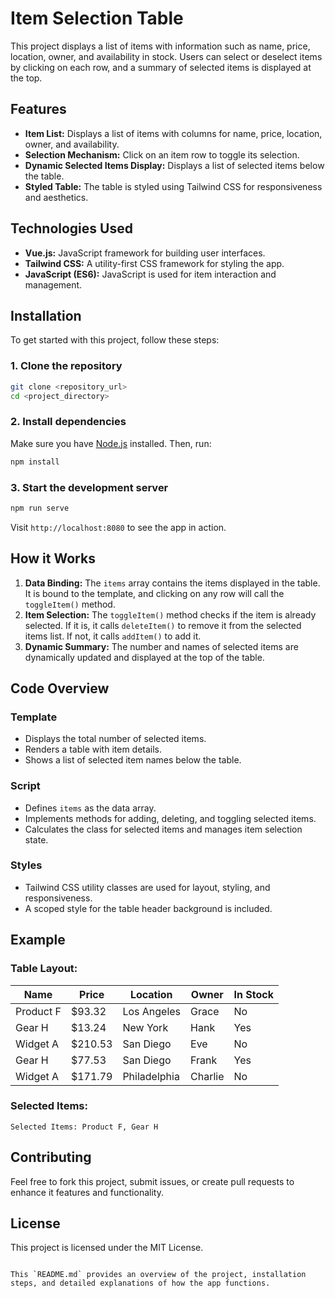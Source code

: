 # Item Selection Table

This project displays a list of items with information such as name, price, location, owner, and availability in stock. Users can select or deselect items by clicking on each row, and a summary of selected items is displayed at the top.

## Features
- **Item List:** Displays a list of items with columns for name, price, location, owner, and availability.
- **Selection Mechanism:** Click on an item row to toggle its selection.
- **Dynamic Selected Items Display:** Displays a list of selected items below the table.
- **Styled Table:** The table is styled using Tailwind CSS for responsiveness and aesthetics.

## Technologies Used
- **Vue.js:** JavaScript framework for building user interfaces.
- **Tailwind CSS:** A utility-first CSS framework for styling the app.
- **JavaScript (ES6):** JavaScript is used for item interaction and management.

## Installation

To get started with this project, follow these steps:

### 1. Clone the repository
```bash
git clone <repository_url>
cd <project_directory>
```

### 2. Install dependencies
Make sure you have [Node.js](https://nodejs.org/) installed. Then, run:
```bash
npm install
```

### 3. Start the development server
```bash
npm run serve
```

Visit `http://localhost:8080` to see the app in action.

## How it Works

1. **Data Binding:** The `items` array contains the items displayed in the table. It is bound to the template, and clicking on any row will call the `toggleItem()` method.
2. **Item Selection:** The `toggleItem()` method checks if the item is already selected. If it is, it calls `deleteItem()` to remove it from the selected items list. If not, it calls `addItem()` to add it.
3. **Dynamic Summary:** The number and names of selected items are dynamically updated and displayed at the top of the table.

## Code Overview

### Template
- Displays the total number of selected items.
- Renders a table with item details.
- Shows a list of selected item names below the table.

### Script
- Defines `items` as the data array.
- Implements methods for adding, deleting, and toggling selected items.
- Calculates the class for selected items and manages item selection state.

### Styles
- Tailwind CSS utility classes are used for layout, styling, and responsiveness.
- A scoped style for the table header background is included.

## Example

### Table Layout:

| Name        | Price  | Location    | Owner | In Stock |
|-------------|--------|-------------|-------|----------|
| Product F   | $93.32 | Los Angeles | Grace | No       |
| Gear H      | $13.24 | New York    | Hank  | Yes      |
| Widget A    | $210.53| San Diego   | Eve   | No       |
| Gear H      | $77.53 | San Diego   | Frank | Yes      |
| Widget A    | $171.79| Philadelphia| Charlie| No      |

### Selected Items:

```text
Selected Items: Product F, Gear H
```

## Contributing

Feel free to fork this project, submit issues, or create pull requests to enhance it features and functionality.

## License

This project is licensed under the MIT License.
```

This `README.md` provides an overview of the project, installation steps, and detailed explanations of how the app functions.
